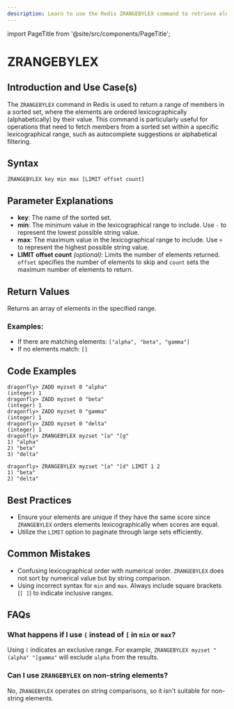 ```yaml
---
description: Learn to use the Redis ZRANGEBYLEX command to retrieve elements by their lexical range in a sorted set, plus expert tips beyond the official Redis docs.
---
```


import PageTitle from '@site/src/components/PageTitle';

# ZRANGEBYLEX

<PageTitle title="Redis ZRANGEBYLEX Explained (Better Than Official Docs)" />

## Introduction and Use Case(s)

The `ZRANGEBYLEX` command in Redis is used to return a range of members in a sorted set, where the elements are ordered lexicographically (alphabetically) by their value. This command is particularly useful for operations that need to fetch members from a sorted set within a specific lexicographical range, such as autocomplete suggestions or alphabetical filtering.

## Syntax

```
ZRANGEBYLEX key min max [LIMIT offset count]
```

## Parameter Explanations

- **key**: The name of the sorted set.
- **min**: The minimum value in the lexicographical range to include. Use `-` to represent the lowest possible string value.
- **max**: The maximum value in the lexicographical range to include. Use `+` to represent the highest possible string value.
- **LIMIT offset count** _(optional)_: Limits the number of elements returned. `offset` specifies the number of elements to skip and `count` sets the maximum number of elements to return.

## Return Values

Returns an array of elements in the specified range.

### Examples:

- If there are matching elements: `["alpha", "beta", "gamma"]`
- If no elements match: `[]`

## Code Examples

```cli
dragonfly> ZADD myzset 0 "alpha"
(integer) 1
dragonfly> ZADD myzset 0 "beta"
(integer) 1
dragonfly> ZADD myzset 0 "gamma"
(integer) 1
dragonfly> ZADD myzset 0 "delta"
(integer) 1
dragonfly> ZRANGEBYLEX myzset "[a" "[g"
1) "alpha"
2) "beta"
3) "delta"

dragonfly> ZRANGEBYLEX myzset "[a" "[d" LIMIT 1 2
1) "beta"
2) "delta"
```

## Best Practices

- Ensure your elements are unique if they have the same score since `ZRANGEBYLEX` orders elements lexicographically when scores are equal.
- Utilize the `LIMIT` option to paginate through large sets efficiently.

## Common Mistakes

- Confusing lexicographical order with numerical order. `ZRANGEBYLEX` does not sort by numerical value but by string comparison.
- Using incorrect syntax for `min` and `max`. Always include square brackets (`[ ]`) to indicate inclusive ranges.

## FAQs

### What happens if I use `(` instead of `[` in `min` or `max`?

Using `(` indicates an exclusive range. For example, `ZRANGEBYLEX myzset "(alpha" "[gamma"` will exclude `alpha` from the results.

### Can I use `ZRANGEBYLEX` on non-string elements?

No, `ZRANGEBYLEX` operates on string comparisons, so it isn't suitable for non-string elements.
